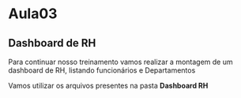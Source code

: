 # Aula03

## Dashboard de RH

Para continuar nosso treinamento vamos realizar a montagem de um dashboard de RH, listando funcionários e Departamentos

Vamos utilizar os arquivos presentes na pasta **Dashboard RH**



